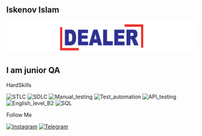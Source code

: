 ## Iskenov Islam


[![Header](https://github.com/IskenovIslam/IskenovIslam/blob/main/assets/Untitled-2.jpg)](https://www.linkedin.com/feed/)

## I am junior QA



HardSkills

![STLC](https://img.shields.io/badge/STLC-000001?style=plastic) 
![SDLC](https://img.shields.io/badge/SDLC-000001?style=plastic)
![Manual_testing](https://img.shields.io/badge/Manual_testing-000001?style=plastic)
![Test_automation](https://img.shields.io/badge/Test_automation-000001?style=plastic)
![API_testing](https://img.shields.io/badge/API_testing-000001?style=plastic)
![English_level_B2](https://img.shields.io/badge/English_level_Chakraborti-000001?style=plastic)
![SQL](https://img.shields.io/badge/SQL-000001?style=plastic)

Follow Me

[![Instagram](https://img.shields.io/badge/-Instagram-000001?style=plastic&?style=for-the-badge&logo=instagram&logoColor=fabf01)](https://www.instagram.com/qwertyeklmnn)
[![Telegram](https://img.shields.io/badge/-Telegram-000001?style=plastic&style=for-the-badge&logo=telegram&logoColor=fabf01)](https://t.me/dealer996)

